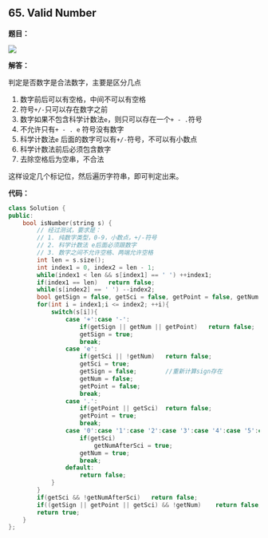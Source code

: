 ## 65. Valid Number

**题目：**

![](http://cdn.zergzerg.cn/2018-11-14leet_65.png)

**解答：**

判定是否数字是合法数字，主要是区分几点

1. 数字前后可以有空格，中间不可以有空格
2. 符号`+/-`只可以存在数字之前
3. 数字如果不包含科学计数法`e`，则只可以存在一个`+ - .`符号
4. 不允许只有`+ - . e` 符号没有数字
5. 科学计数法`e` 后面的数字可以有`+/-`符号，不可以有小数点
6. 科学计数法前后必须包含数字
7. 去除空格后为空串，不合法

这样设定几个标记位，然后遍历字符串，即可判定出来。

**代码：**

```cpp
class Solution {
public:
    bool isNumber(string s) {
        // 经过测试，要求是：
        // 1. 纯数字类型，0-9，小数点，+/-符号
        // 2. 科学计数法 e后面必须跟数字
        // 3. 数字之间不允许空格、两端允许空格
        int len = s.size();
        int index1 = 0, index2 = len - 1;
        while(index1 < len && s[index1] == ' ') ++index1;
        if(index1 == len)   return false;
        while(s[index2] == ' ') --index2;
        bool getSign = false, getSci = false, getPoint = false, getNum = false, getNumAfterSci = false;
        for(int i = index1;i <= index2; ++i){
            switch(s[i]){
                case '+':case '-':
                    if(getSign || getNum || getPoint)   return false;
                    getSign = true;
                    break;
                case 'e':
                    if(getSci || !getNum)   return false;
                    getSci = true;
                    getSign = false;        //重新计算sign存在
                    getNum = false;
                    getPoint = false;
                    break;
                case '.':
                    if(getPoint || getSci)  return false;
                    getPoint = true;
                    break;
                case '0':case '1':case '2':case '3':case '4':case '5':case '6':case '7':case '8':case '9':
                    if(getSci)
                        getNumAfterSci = true;
                    getNum = true;
                    break;
                default:
                    return false;
            }
        }
        if(getSci && !getNumAfterSci)   return false;
        if((getSign || getPoint || getSci) && !getNum)    return false;
        return true;
    }
};
```

